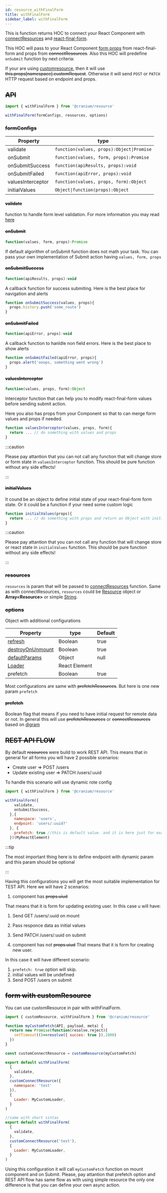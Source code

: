 ```yaml
---
id: resource_withFinalForm
title: withFinalForm
sidebar_label: withFinalForm
---
```


This is function returns HOC to connect your React Component with [connectResources](/frontend-docs/docs/resources/connect_resources) and [react-final-form](https://final-form.org/react).

This HOC will pass to your React Component [form props](https://final-form.org/docs/react-final-form/types/FormRenderProps) from  react-final-form and props from ~~connectResources~~.
Also this HOC will predefine `onSubmit` function by next criteria:

If your are using [customresource](/frontend-docs/docs/resources/resource_customresources), then it will use ~~this.props[namespace].customRequest~~. Otherwise it will send `POST` or `PATCH` HTTP request based on endpoint and props.


## ~~API~~
```javascript
import { withFinalForm } from '@cranium/resource'

withFinalForm(formConfigs, resources, options)
```
### ~~formConfigs~~

|  Property             |      type                                      |
| ----------------------| ---------------------------------------------- |
|   validate            | ```function(values, props):Object\|Promise```  |
|   onSubmit            | ```function(values, form, props):Promise```    |
|   onSubmitSuccess     | ```function(apiResults, props):void```         |
|   onSubmitFailed      | ```function(apiError, props):void```           |
|   valuesInterceptor   | ```function(values, props, form):Object```     |
|   initialValues       | ```Object\|function(props):Object```           |

#### ~~validate~~
function to handle form level validation. For more information you may read [here](/frontend-docs/docs/skeleton/skeleton_forms#form-level-validation)

#### ~~onSubmit~~
```javascript
function(values, form, props):Promise
```
If default algorithm of onSubmit function does not math your task. You can pass your own implementation of Submit action having `values, form, props`

#### ~~onSubmitSuccess~~
```javascript
function(apiResults, props):void
```
A callback function for success submiting. Here is the best place for navigation and alerts

```javascript
function onSubmitSuccess(values, props){
  props.history.push('some_route')
}
```

#### ~~onSubmitFailed~~
```javascript
function(apiError, props):void
```
A callback function to hanldle non field errors. Here is the best place to show alerts

```javascript
function onSubmitFailed(apiError, props){
  props.alert('ooops, something went wrong')
}
```

#### ~~valuesInterceptor~~
```javascript
function(values, props, form):Object
```
Interceptor function that can help you to modify react-final-form values before sending submit action.

Here you also has props from your Component so that to can merge form values and props if needed.

```javascript
function valuesInterceptor(values, props, form){
  return ... // do something with values and props
}
```

:::caution

Please pay attantion that you can not call any function that will change store or form state in `valuesInterceptor` function. This should be pure function without any side effects!

:::

#### ~~initialValues~~

It cound be an object to define initial state of your react-final-form form state.
Or it could be a function if your need some custom logic

```javascript
function initialValues(props){
  return ... // do something with props and return an Object with initial form values
}
```
:::caution

Please pay attantion that you can not call any function that will change store or react state in `initialValues` function. This should be pure function without any side effects!

:::


### ~~resources~~

`resources` is param that will be passed to [connectResources](/frontend-docs/docs/resources/connect_resources) function.
Same as with connectResources, `resources` could be [Resource](/frontend-docs/docs/resources/connect_resources#resource) object or **Array<Resource\>** or simple [String](/frontend-docs/docs/resources/connect_resources#simple-syntax).

### ~~options~~

Object with additional configurations

|  Property          |      type             |      Default  |
| -------------------| --------------------- | --------------|
|   [refresh](/frontend-docs/docs/resources/resource_prefetchResources#refresh)          | Boolean               | true          |
|   [destroyOnUnmount](/frontend-docs/docs/resources/resource_prefetchResources#destroyonunmount) | Boolean               | true          | 
|   [defaultParams](/frontend-docs/docs/resources/resource_prefetchResources#defaultparams)    | Object                | null          | 
|   [Loader](/frontend-docs/docs/resources/resource_prefetchResources#loader)           | React Element         |               | 
|   prefetch          | Boolean        |        true       | 

Most configurations are same with ~~prefetchResources~~. But here is one new param `prefetch`

#### ~~prefetch~~
Boolean flag that means if you need to have initial request for remote data or not.
In general this will use ~~prefetchResources~~ or ~~connectResources~~ based on [digram](/frontend-docs/docs/resources/resource_prefetchResources#prefetchresources-us-connectresources)


## ~~REST API FLOW~~

By default ~~resources~~ were build to work REST API. This means that in general for all forms you will have 2 possible scenarios:

- Create user => POST /users
- Update existing user => PATCH /users/:uuid

To handle this scenario will use dynamic rote config
```javascript
import { withFinalForm } from '@cranium/resource'

withFinalForm({
    validate,
    onSubmitSuccess,
  },{
    namespace: 'users',
    endpoint: 'users/:uuid?'
  }, {
    prefetch: true //this is default value. and it is here just for example
  })(MyReactElement)
```

:::tip

The most important thing here is to define endpoint with dynamic param and this param should be optional

:::

Having this configurations you will get the most suitable implementation for TEST API.
Here we will have 2 scenarios:
1. component has ~~props.uiud~~

That means that it is form for updating existing user.
In this case u will have:
1. Send GET /users/:uuid on mount
2. Pass responce data as initial values
3. Send PATCH /users/:uuid on submit


2. component has not ~~props.uiud~~
That means that it is form for creating new user.

In this case it will have different scenario:
1. `prefetch: true` option will skip.
2. initial values will be undefined
3. Send POST /users on submit


## ~~form with customResource~~
You can use customResource in pair with withFinalForm.

```javascript
import { customResource, withFinalForm } from '@cranium/resource'

function myCustomFetch(API, payload, meta) {
  return new Promise(function(resolve,reject){
    setTimeout(()=>resolve({ succes: true }),1000)
  })
}

const customConnectResource = customResource(myCustomFetch)

export default withFinalForm(
  {
    validate,
  },
  customConnectResource({
    namespace: 'test'
  }),
  {
    Loader: MyCustomLoader,
  }
)

//same with short sintax
export default withFinalForm(
  {
    validate,
  },
  customConnectResource('test'),
  {
    Loader: MyCustomLoader,
  }
)
```

Using this configuration it will call `myCustomFetch` function on mount component and on Submit.
Please, pay attantion that prefetch option and REST API flow has same flow as with using simple resource the only one difference is that you can define your own async action.
